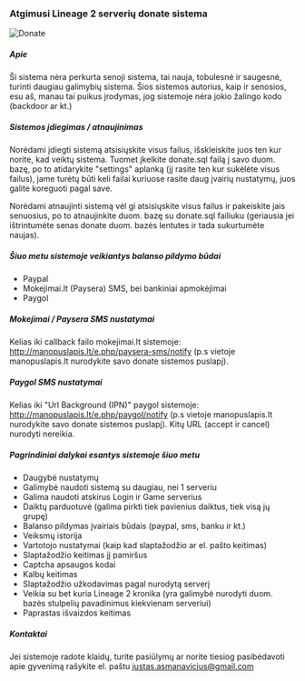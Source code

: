 ### Atgimusi Lineage 2 serverių donate sistema
![Donate](http://asmanavicius.lt/donate/intro.png)
##### Apie
Ši sistema nėra perkurta senoji sistema, tai nauja, tobulesnė ir saugesnė, turinti daugiau galimybių sistema. Šios sistemos autorius, kaip ir senosios, esu aš, manau tai puikus įrodymas, jog sistemoje nėra jokio žalingo kodo (backdoor ar kt.)

##### Sistemos įdiegimas / atnaujinimas
Norėdami įdiegti sistemą atsisiųskite visus failus, išskleiskite juos ten kur norite, kad veiktų sistema. Tuomet įkelkite donate.sql failą į savo duom. bazę, po to atidarykite "settings" aplanką (jį rasite ten kur sukėlėte visus failus), jame turėtų būti keli failai kuriuose rasite daug įvairių nustatymų, juos galite koreguoti pagal save.

Norėdami atnaujinti sistemą vėl gi atsisiųskite visus failus ir pakeiskite jais senuosius, po to atnaujinkite duom. bazę su donate.sql failiuku (geriausia jei ištrintumėte senas donate duom. bazės lentutes ir tada sukurtumėte naujas).

##### Šiuo metu sistemoje veikiantys balanso pildymo būdai
* Paypal
* Mokejimai.lt (Paysera) SMS, bei bankiniai apmokėjimai
* Paygol

##### Mokejimai / Paysera SMS nustatymai
Kelias iki callback failo mokejimai.lt sistemoje: http://manopuslapis.lt/e.php/paysera-sms/notify (p.s vietoje manopuslapis.lt nurodykite savo donate sistemos puslapį).

##### Paygol SMS nustatymai
Kelias iki "Url Background (IPN)" paygol sistemoje: http://manopuslapis.lt/e.php/paygol/notify (p.s vietoje manopuslapis.lt nurodykite savo donate sistemos puslapį). Kitų URL (accept ir cancel) nurodyti nereikia.

##### Pagrindiniai dalykai esantys sistemoje šiuo metu
* Daugybė nustatymų
* Galimybė naudoti sistemą su daugiau, nei 1 serveriu
* Galima naudoti atskirus Login ir Game serverius
* Daiktų parduotuvė (galima pirkti tiek pavienius daiktus, tiek visą jų grupę)
* Balanso pildymas įvairiais būdais (paypal, sms, banku ir kt.)
* Veiksmų istorija
* Vartotojo nustatymai (kaip kad slaptažodžio ar el. pašto keitimas)
* Slaptažodžio keitimas jį pamiršus
* Captcha apsaugos kodai
* Kalbų keitimas
* Slaptažodžio užkodavimas pagal nurodytą serverį
* Veikia su bet kuria Lineage 2 kronika (yra galimybė nurodyti duom. bazės stulpelių pavadinimus kiekvienam serveriui)
* Paprastas išvaizdos keitimas

##### Kontaktai
Jei sistemoje radote klaidų, turite pasiūlymų ar norite tiesiog pasibėdavoti apie gyvenimą rašykite el. paštu justas.asmanavicius@gmail.com
